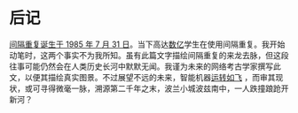 # 后记

[间隔重复](https://supermemo.guru/wiki/Spaced_repetition)[诞生于 1985 年 7 月 31 日](https://supermemo.guru/wiki/The_birthday_of_spaced_repetition:_July_31,_1985)。当下高达[数亿](https://supermemo.guru/wiki/Exponential_growth_of_the_popularity_of_Algorithm_SM-2)学生在使用间隔重复。我开始动笔时，这两个事实不为我所知。虽有此篇文字描绘间隔重复的来龙去脉，但这段往事可能仍然会在人类历史长河中默默无闻。我谨为未来的网络考古学家撰写此文，以便其描绘真实图景。不过展望不远的未来，智能机器[运转如飞](https://supermemo.guru/wiki/Artificial_intelligence_needs_to_sleep) ，而审其现状，或可寻得微毫一脉，溯源第二千年之末，波兰小城波兹南中，一人跌撞踉跄开新河？